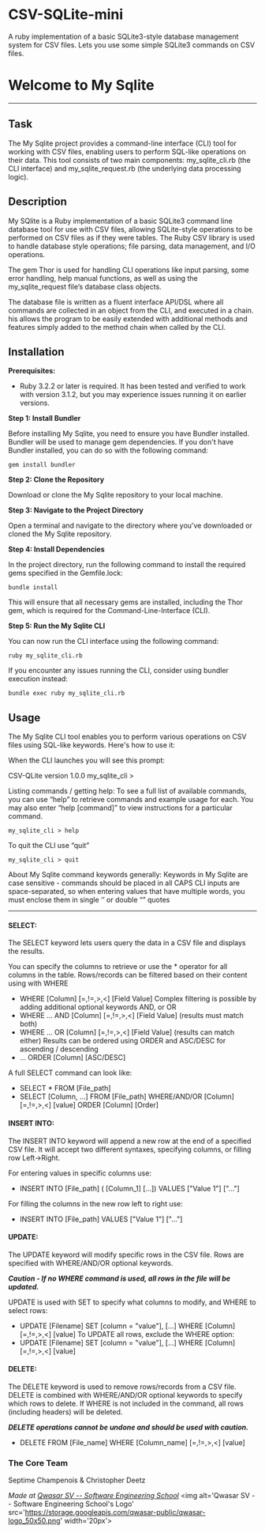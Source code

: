 # CSV-SQLite-mini
A ruby implementation of a basic SQLite3-style database management system for CSV files. Lets you use some simple SQLite3 commands on CSV files.

# Welcome to My Sqlite
***

## Task
The My Sqlite project provides a command-line interface (CLI) tool for working with CSV files, enabling users to perform SQL-like operations on their data. 
This tool consists of two main components: my_sqlite_cli.rb (the CLI interface) and my_sqlite_request.rb (the underlying data processing logic). 

## Description
My SQlite is a Ruby implementation of a basic SQLite3 command line database tool for use with CSV files, allowing SQLite-style operations to be performed on CSV files as if they were tables.
The Ruby CSV library is used to handle database style operations; file parsing, data management, and I/O operations.

The gem Thor is used for handling CLI operations like input parsing, some error handling, help manual functions, as well as using the my_sqlite_request file’s database class objects.

The database file is written as a fluent interface API/DSL where all commands are collected in an object from the CLI, and executed in a chain. 
his allows the program to be easily extended with additional methods and features simply added to the method chain when called by the CLI. 


## Installation
**Prerequisites:**
- Ruby 3.2.2 or later is required. It has been tested and verified to work with version 3.1.2, but you may experience issues running it on earlier versions.

**Step 1: Install Bundler**

Before installing My Sqlite, you need to ensure you have Bundler installed. Bundler will be used to manage gem dependencies. If you don't have Bundler installed, you can do so with the following command:

```shell
gem install bundler
```

**Step 2: Clone the Repository**

Download or clone the My Sqlite repository to your local machine.

**Step 3: Navigate to the Project Directory**

Open a terminal and navigate to the directory where you've downloaded or cloned the My Sqlite repository.

**Step 4: Install Dependencies**

In the project directory, run the following command to install the required gems specified in the Gemfile.lock:

```shell
bundle install
```

This will ensure that all necessary gems are installed, including the Thor gem, which is required for the Command-Line-Interface (CLI).

**Step 5: Run the My Sqlite CLI**

You can now run the CLI interface using the following command:

```shell
ruby my_sqlite_cli.rb
```

If you encounter any issues running the CLI, consider using bundler execution instead:

```shell
bundle exec ruby my_sqlite_cli.rb
```

## Usage
The My Sqlite CLI tool enables you to perform various operations on CSV files using SQL-like keywords. Here's how to use it:

When the CLI launches you will see this prompt:

CSV-QLite version 1.0.0
my_sqlite_cli >

Listing commands / getting help:
To see a full list of available commands, you can use “help” to retrieve commands and example usage for each. 
You may also enter “help [command]” to view instructions for a particular command.

```my_sqlite_cli > help```

To quit the CLI use “quit”

```my_sqlite_cli > quit```

About My Sqlite command keywords generally:
Keywords in My Sqlite are case sensitive - commands should be placed in all CAPS
CLI inputs are space-separated, so when entering values that have multiple words, you must enclose them in single ‘’ or double “” quotes

*******

#### SELECT:

The SELECT keyword lets users query the data in a CSV file and displays the results. 

You can specify the columns to retrieve or use the * operator for all columns in the table.
Rows/records can be filtered based on their content using with WHERE
- WHERE [Column] [=,!=,>,<] [Field Value]
Complex filtering is possible by adding additional optional keywords AND, or OR
- WHERE … AND [Column] [=,!=,>,<] [Field Value] (results must match both)
- WHERE … OR [Column] [=,!=,>,<] [Field Value] (results can match either)
Results can be ordered using ORDER and ASC/DESC for ascending / descending
- … ORDER [Column] [ASC/DESC]

A full SELECT command can look like:
- SELECT * FROM [File_path]
- SELECT [Column, ...] FROM [File_path] WHERE/AND/OR [Column] [=,!=,>,<] [value] ORDER [Column] [Order]

#### INSERT INTO:

The INSERT INTO keyword will append a new row at the end of a specified CSV file. It will accept two different syntaxes, specifying columns, or filling row Left->Right.

For entering values in specific columns use:

- INSERT INTO [File_path] ( [Column_1] [...]) VALUES ["Value 1"] ["..."]

For filling the columns in the new row left to right use:

- INSERT INTO [File_path] VALUES ["Value 1"] ["..."]

#### UPDATE:

The UPDATE keyword will modify specific rows in the CSV file. Rows are specified with WHERE/AND/OR optional keywords. 

***Caution - If no WHERE command is used, all rows in the file will be updated.***

UPDATE is used with SET to specify what columns to modify, and WHERE to select rows:
- UPDATE [Filename] SET [column = "value"], [...] WHERE [Column] [=,!=,>,<] [value] 
To UPDATE all rows, exclude the WHERE option:
- UPDATE [Filename] SET [column = "value"], [...] WHERE [Column] [=,!=,>,<] [value] 

#### DELETE:

The DELETE keyword is used to remove rows/records from a CSV file. DELETE is combined with WHERE/AND/OR optional keywords to specify which rows to delete. 
If WHERE is not included in the command, all rows (including headers) will be deleted.

***DELETE operations cannot be undone and should be used with caution.***

- DELETE FROM [File_name] WHERE [Column_name] [=,!=,>,<] [value]

### The Core Team
Septime Champenois & Christopher Deetz

<span><i>Made at <a href='https://qwasar.io'>Qwasar SV -- Software Engineering School</a></i></span>
<span><img alt='Qwasar SV -- Software Engineering School's Logo' src='https://storage.googleapis.com/qwasar-public/qwasar-logo_50x50.png' width='20px'></span>
